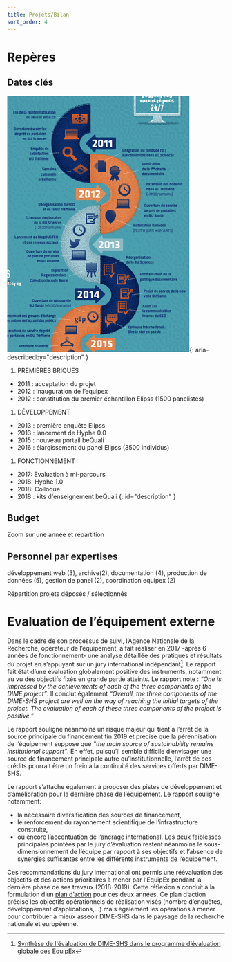 ```yaml
---
title: Projets/Bilan
sort_order: 4
---
```

# Repères
## Dates clés

![Frise chronologique](img/frise-chronologique-DIME.png){: aria-describedby="description" }

1. PREMIÈRES BRIQUES
  - 2011 : acceptation du projet
  - 2012 : inauguration de l’equipex
  - 2012 : constitution du premier échantillon Elipss (1500 panelistes)
1. DÉVELOPPEMENT
  - 2013 : première enquête Elipss
  - 2013 : lancement de Hyphe 0.0
  - 2015 : nouveau portail beQuali
  - 2016 : élargissement du panel Elipss (3500 individus)
1. FONCTIONNEMENT
  - 2017: Evaluation à mi-parcours
  - 2018: Hyphe 1.0
  - 2018: Colloque
  - 2018 : kits d'enseignement beQuali
{: id="description" }

## Budget
Zoom sur une année et répartition

## Personnel par expertises
développement web (3), archive(2), documentation (4), production de données (5), gestion de panel (2), coordination equipex (2)

Répartition projets déposés / sélectionnés

# Evaluation de l’équipement externe
Dans le cadre de son processus de suivi, l’Agence Nationale de la Recherche, opérateur de l’équipement, a fait réaliser en 2017 -après 6 années de fonctionnement- une analyse détaillée des pratiques et résultats du projet en s’appuyant sur un jury international indépendant[^1]. Le rapport fait état d’une évaluation globalement positive des instruments, notamment au vu des objectifs fixés en grande partie atteints. Le rapport note : _“One is impressed by the achievements of each of the three components of the DIME project”_. Il conclut également _“Overall, the three components of the DIME-SHS project are well on the way of reaching the initial targets of the project. The evaluation of each of these three components of the project is positive.”_

Le rapport souligne néanmoins un risque majeur qui tient à l’arrêt de la source principale du financement fin 2019 et précise que la pérennisation de l’équipement suppose que _“the main source of sustainability remains institutional support”_. En effet, puisqu’il semble difficile d’envisager une source de financement principale autre qu’institutionnelle, l’arrêt de ces crédits pourrait être un frein à la continuité des services offerts par DIME-SHS.

Le rapport s’attache également à proposer des pistes de développement et d’amélioration pour la dernière phase de l’équipement. Le rapport souligne notamment:
- la nécessaire diversification des sources de financement,
- le renforcement du rayonnement scientifique de l’infrastructure construite,
- ou encore l’accentuation de l’ancrage international.
Les deux faiblesses principales pointées par le jury d’évaluation restent néanmoins le sous-dimensionnement de l’équipe par rapport à ses objectifs et l’absence de synergies suffisantes entre les différents instruments de l’équipement.


Ces recommandations du jury international ont permis une réévaluation des objectifs et des actions prioritaires à mener par l’EquipEx pendant la dernière phase de ses travaux (2018-2019). Cette réflexion a conduit à la formulation d’un [plan d’action](docs/CDSP2018-EquipEx-PlanAction-final.pdf) pour ces deux années. Ce plan d’action précise les objectifs opérationnels de réalisation visés (nombre d’enquêtes, développement d’applications,...) mais également les opérations à mener pour contribuer à mieux asseoir DIME-SHS dans le paysage de la recherche nationale et européenne.


[^1]: [Synthèse de l'évaluation de DIME-SHS dans le programme d’évaluation globale des EquipEx](http://www.agence-nationale-recherche.fr/fileadmin/documents/2017/ANR-IA-Rapport-EQUIPEX-2016.pdf)
